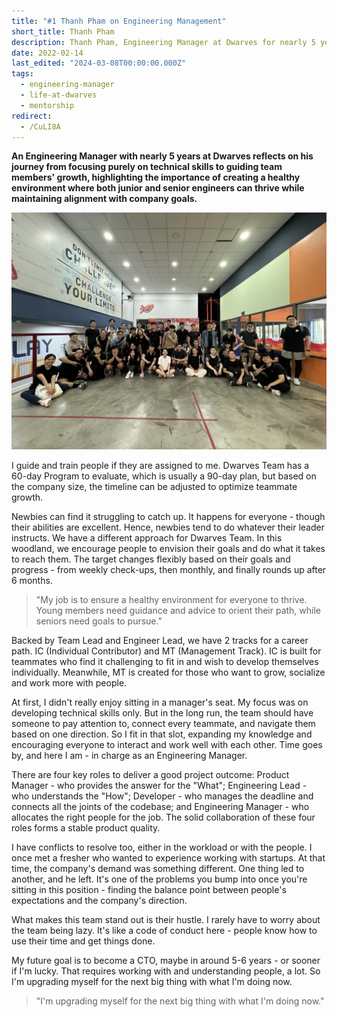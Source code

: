 ```yaml
---
title: "#1 Thanh Pham on Engineering Management"
short_title: Thanh Pham
description: Thanh Pham, Engineering Manager at Dwarves for nearly 5 years, shares his approach to mentoring team members, balancing individual growth with company direction, and his journey toward becoming a CTO
date: 2022-02-14
last_edited: "2024-03-08T00:00:00.000Z"
tags:
  - engineering-manager
  - life-at-dwarves
  - mentorship
redirect:
  - /CuLI8A
---
```


**An Engineering Manager with nearly 5 years at Dwarves reflects on his journey from focusing purely on technical skills to guiding team members' growth, highlighting the importance of creating a healthy environment where both junior and senior engineers can thrive while maintaining alignment with company goals.**

![Thanh Pham smiling during a team meeting at Dwarves Foundation](assets/thanh-pham-portrait.webp)

I guide and train people if they are assigned to me. Dwarves Team has a 60-day Program to evaluate, which is usually a 90-day plan, but based on the company size, the timeline can be adjusted to optimize teammate growth.

Newbies can find it struggling to catch up. It happens for everyone - though their abilities are excellent. Hence, newbies tend to do whatever their leader instructs. We have a different approach for Dwarves Team. In this woodland, we encourage people to envision their goals and do what it takes to reach them. The target changes flexibly based on their goals and progress - from weekly check-ups, then monthly, and finally rounds up after 6 months.

> "My job is to ensure a healthy environment for everyone to thrive. Young members need guidance and advice to orient their path, while seniors need goals to pursue."

Backed by Team Lead and Engineer Lead, we have 2 tracks for a career path. IC (Individual Contributor) and MT (Management Track). IC is built for teammates who find it challenging to fit in and wish to develop themselves individually. Meanwhile, MT is created for those who want to grow, socialize and work more with people.

At first, I didn't really enjoy sitting in a manager's seat. My focus was on developing technical skills only. But in the long run, the team should have someone to pay attention to, connect every teammate, and navigate them based on one direction. So I fit in that slot, expanding my knowledge and encouraging everyone to interact and work well with each other. Time goes by, and here I am - in charge as an Engineering Manager.

There are four key roles to deliver a good project outcome: Product Manager - who provides the answer for the "What"; Engineering Lead - who understands the "How"; Developer - who manages the deadline and connects all the joints of the codebase; and Engineering Manager - who allocates the right people for the job. The solid collaboration of these four roles forms a stable product quality.

I have conflicts to resolve too, either in the workload or with the people. I once met a fresher who wanted to experience working with startups. At that time, the company's demand was something different. One thing led to another, and he left. It's one of the problems you bump into once you're sitting in this position - finding the balance point between people's expectations and the company's direction.

What makes this team stand out is their hustle. I rarely have to worry about the team being lazy. It's like a code of conduct here - people know how to use their time and get things done.

My future goal is to become a CTO, maybe in around 5-6 years - or sooner if I'm lucky. That requires working with and understanding people, a lot. So I'm upgrading myself for the next big thing with what I'm doing now.

> "I'm upgrading myself for the next big thing with what I'm doing now."
